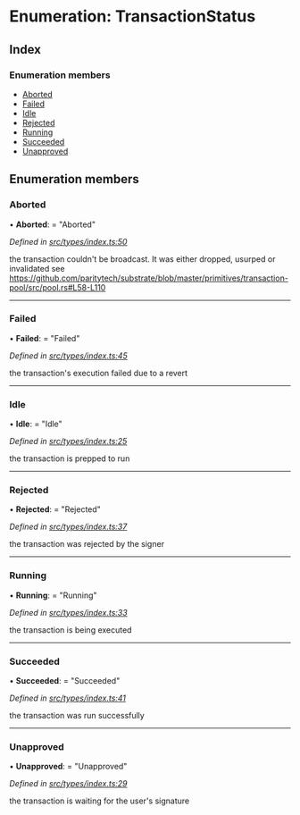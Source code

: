 # Enumeration: TransactionStatus

## Index

### Enumeration members

* [Aborted](transactionstatus.md#aborted)
* [Failed](transactionstatus.md#failed)
* [Idle](transactionstatus.md#idle)
* [Rejected](transactionstatus.md#rejected)
* [Running](transactionstatus.md#running)
* [Succeeded](transactionstatus.md#succeeded)
* [Unapproved](transactionstatus.md#unapproved)

## Enumeration members

###  Aborted

• **Aborted**: = "Aborted"

*Defined in [src/types/index.ts:50](https://github.com/PolymathNetwork/polymesh-sdk/blob/1221e467/src/types/index.ts#L50)*

the transaction couldn't be broadcast. It was either dropped, usurped or invalidated
see https://github.com/paritytech/substrate/blob/master/primitives/transaction-pool/src/pool.rs#L58-L110

___

###  Failed

• **Failed**: = "Failed"

*Defined in [src/types/index.ts:45](https://github.com/PolymathNetwork/polymesh-sdk/blob/1221e467/src/types/index.ts#L45)*

the transaction's execution failed due to a revert

___

###  Idle

• **Idle**: = "Idle"

*Defined in [src/types/index.ts:25](https://github.com/PolymathNetwork/polymesh-sdk/blob/1221e467/src/types/index.ts#L25)*

the transaction is prepped to run

___

###  Rejected

• **Rejected**: = "Rejected"

*Defined in [src/types/index.ts:37](https://github.com/PolymathNetwork/polymesh-sdk/blob/1221e467/src/types/index.ts#L37)*

the transaction was rejected by the signer

___

###  Running

• **Running**: = "Running"

*Defined in [src/types/index.ts:33](https://github.com/PolymathNetwork/polymesh-sdk/blob/1221e467/src/types/index.ts#L33)*

the transaction is being executed

___

###  Succeeded

• **Succeeded**: = "Succeeded"

*Defined in [src/types/index.ts:41](https://github.com/PolymathNetwork/polymesh-sdk/blob/1221e467/src/types/index.ts#L41)*

the transaction was run successfully

___

###  Unapproved

• **Unapproved**: = "Unapproved"

*Defined in [src/types/index.ts:29](https://github.com/PolymathNetwork/polymesh-sdk/blob/1221e467/src/types/index.ts#L29)*

the transaction is waiting for the user's signature
